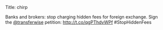 Title: chirp

Banks and brokers: stop charging hidden fees for foreign exchange. Sign the <a href="http://twitter.com/transferwise">@transferwise</a> petition: <a href="http://t.co/qgPThdvWPf">http://t.co/qgPThdvWPf</a> #StopHiddenFees
